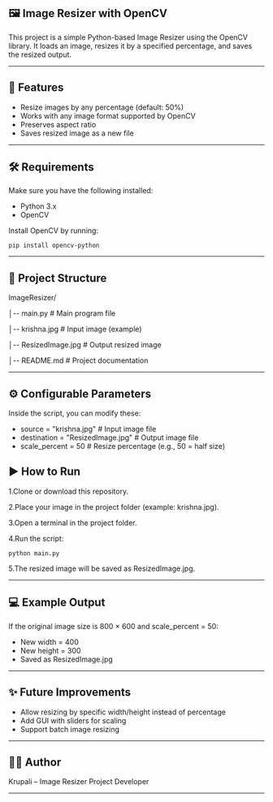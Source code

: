 
## 🖼️ Image Resizer with OpenCV

This project is a simple Python-based Image Resizer using the OpenCV library.
It loads an image, resizes it by a specified percentage, and saves the resized output.

---

## 🚀 Features

- Resize images by any percentage (default: 50%)
- Works with any image format supported by OpenCV
- Preserves aspect ratio
- Saves resized image as a new file

---
## 🛠️ Requirements

Make sure you have the following installed:

- Python 3.x
- OpenCV
  
Install OpenCV by running:

    pip install opencv-python

---
## 📂 Project Structure

ImageResizer/

│-- main.py     # Main program file

│-- krishna.jpg         # Input image (example)

│-- ResizedImage.jpg    # Output resized image

│-- README.md           # Project documentation


---
## ⚙️ Configurable Parameters

Inside the script, you can modify these:

- source = "krishna.jpg"          # Input image file
- destination = "ResizedImage.jpg" # Output image file
- scale_percent = 50              # Resize percentage (e.g., 50 = half size)

## ▶️ How to Run

1.Clone or download this repository.

2.Place your image in the project folder (example: krishna.jpg).

3.Open a terminal in the project folder.

4.Run the script:

    python main.py

5.The resized image will be saved as ResizedImage.jpg.

---
## 💻 Example Output

If the original image size is 800 × 600 and scale_percent = 50:

- New width = 400
- New height = 300
- Saved as ResizedImage.jpg

---
## ✨ Future Improvements

- Allow resizing by specific width/height instead of percentage
- Add GUI with sliders for scaling
- Support batch image resizing

---
## 👩‍💻 Author

Krupali – Image Resizer Project Developer

---
